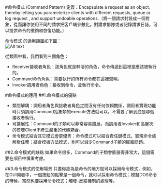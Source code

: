 #命令模式 (Command Pattern) 
定義：Encapsulate a request as an object, thereby letting you parameterize clients with different requests, queue or log request , and support undoable operations.（將一個請求封裝成一個對象，從而讓你使用不同的請求把客戶端參數化，對請求排隊或者記錄請求日誌，可以提供命令的撤銷和恢復功能。）    


命令模式 的通用類圖如下圖：  
![Alt text](command.jpg "命令模式 類圖")

從類圖中看，我們看到三個角色：

- Receiver接收者角色：該角色就是幹活的角色，命令傳遞到這裡是應該被執行的。
- Command命令角色：需要執行的所有命令都在這裡聲明。
- Invoker調用者角色：接收到命令，並執行命令。


#命令模式的應用
##1.命令模式的優點
 * 類間解耦：調用者角色與接收者角色之間沒有任何依賴關係，調用者實現功能時只須調用Command抽象類的execute方法就可以，不需要了解到底是哪個接收者執行。
 * 可擴展性：Command的子類可以非常容易擴展，而調用者Invoker和高層次的模塊Client不產生嚴重的代碼耦合。
 * 命令模式結合其它模式會更優秀：命令模式可以結合責任鏈模式，實現命令族解析任務；結合模板方法模式，則可以減少Command子類的膨脹問題。  


##2.命令模式的缺點 
如果命令很多，Command的子類會膨脹得非常大，這個需要在項目中慎重考慮。  


##3.命令模式的使用場景
只要你認為是命令的地方就可以採用命令模式，例如，在GUI開發中，一個按鈕的點擊是一個命令，就可以採用命令模式；模擬DOS命令的時候，當然也要採用命令模式；觸發-反饋機制的處理等。